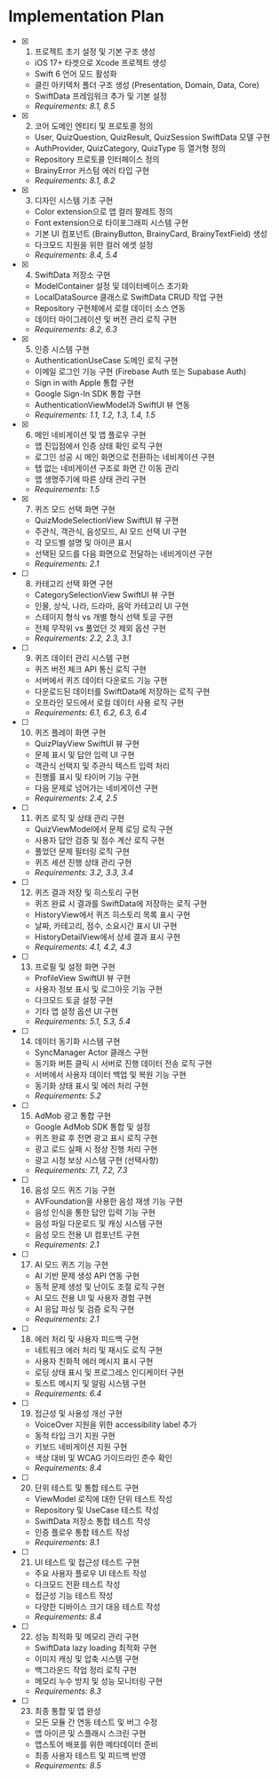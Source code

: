 # Implementation Plan

- [x] 1. 프로젝트 초기 설정 및 기본 구조 생성
  - iOS 17+ 타겟으로 Xcode 프로젝트 생성
  - Swift 6 언어 모드 활성화
  - 클린 아키텍처 폴더 구조 생성 (Presentation, Domain, Data, Core)
  - SwiftData 프레임워크 추가 및 기본 설정
  - _Requirements: 8.1, 8.5_

- [x] 2. 코어 도메인 엔티티 및 프로토콜 정의
  - User, QuizQuestion, QuizResult, QuizSession SwiftData 모델 구현
  - AuthProvider, QuizCategory, QuizType 등 열거형 정의
  - Repository 프로토콜 인터페이스 정의
  - BrainyError 커스텀 에러 타입 구현
  - _Requirements: 8.1, 8.2_

- [x] 3. 디자인 시스템 기초 구현
  - Color extension으로 앱 컬러 팔레트 정의
  - Font extension으로 타이포그래피 시스템 구현
  - 기본 UI 컴포넌트 (BrainyButton, BrainyCard, BrainyTextField) 생성
  - 다크모드 지원을 위한 컬러 에셋 설정
  - _Requirements: 8.4, 5.4_

- [x] 4. SwiftData 저장소 구현
  - ModelContainer 설정 및 데이터베이스 초기화
  - LocalDataSource 클래스로 SwiftData CRUD 작업 구현
  - Repository 구현체에서 로컬 데이터 소스 연동
  - 데이터 마이그레이션 및 버전 관리 로직 구현
  - _Requirements: 8.2, 6.3_

- [x] 5. 인증 시스템 구현
  - AuthenticationUseCase 도메인 로직 구현
  - 이메일 로그인 기능 구현 (Firebase Auth 또는 Supabase Auth)
  - Sign in with Apple 통합 구현
  - Google Sign-In SDK 통합 구현
  - AuthenticationViewModel과 SwiftUI 뷰 연동
  - _Requirements: 1.1, 1.2, 1.3, 1.4, 1.5_

- [x] 6. 메인 네비게이션 및 앱 플로우 구현
  - 앱 진입점에서 인증 상태 확인 로직 구현
  - 로그인 성공 시 메인 화면으로 전환하는 네비게이션 구현
  - 탭 없는 네비게이션 구조로 화면 간 이동 관리
  - 앱 생명주기에 따른 상태 관리 구현
  - _Requirements: 1.5_

- [x] 7. 퀴즈 모드 선택 화면 구현
  - QuizModeSelectionView SwiftUI 뷰 구현
  - 주관식, 객관식, 음성모드, AI 모드 선택 UI 구현
  - 각 모드별 설명 및 아이콘 표시
  - 선택된 모드를 다음 화면으로 전달하는 네비게이션 구현
  - _Requirements: 2.1_

- [ ] 8. 카테고리 선택 화면 구현
  - CategorySelectionView SwiftUI 뷰 구현
  - 인물, 상식, 나라, 드라마, 음악 카테고리 UI 구현
  - 스테이지 형식 vs 개별 형식 선택 토글 구현
  - 전체 무작위 vs 풀었던 것 제외 옵션 구현
  - _Requirements: 2.2, 2.3, 3.1_

- [ ] 9. 퀴즈 데이터 관리 시스템 구현
  - 퀴즈 버전 체크 API 통신 로직 구현
  - 서버에서 퀴즈 데이터 다운로드 기능 구현
  - 다운로드된 데이터를 SwiftData에 저장하는 로직 구현
  - 오프라인 모드에서 로컬 데이터 사용 로직 구현
  - _Requirements: 6.1, 6.2, 6.3, 6.4_

- [ ] 10. 퀴즈 플레이 화면 구현
  - QuizPlayView SwiftUI 뷰 구현
  - 문제 표시 및 답안 입력 UI 구현
  - 객관식 선택지 및 주관식 텍스트 입력 처리
  - 진행률 표시 및 타이머 기능 구현
  - 다음 문제로 넘어가는 네비게이션 구현
  - _Requirements: 2.4, 2.5_

- [ ] 11. 퀴즈 로직 및 상태 관리 구현
  - QuizViewModel에서 문제 로딩 로직 구현
  - 사용자 답안 검증 및 점수 계산 로직 구현
  - 풀었던 문제 필터링 로직 구현
  - 퀴즈 세션 진행 상태 관리 구현
  - _Requirements: 3.2, 3.3, 3.4_

- [ ] 12. 퀴즈 결과 저장 및 히스토리 구현
  - 퀴즈 완료 시 결과를 SwiftData에 저장하는 로직 구현
  - HistoryView에서 퀴즈 히스토리 목록 표시 구현
  - 날짜, 카테고리, 점수, 소요시간 표시 UI 구현
  - HistoryDetailView에서 상세 결과 표시 구현
  - _Requirements: 4.1, 4.2, 4.3_

- [ ] 13. 프로필 및 설정 화면 구현
  - ProfileView SwiftUI 뷰 구현
  - 사용자 정보 표시 및 로그아웃 기능 구현
  - 다크모드 토글 설정 구현
  - 기타 앱 설정 옵션 UI 구현
  - _Requirements: 5.1, 5.3, 5.4_

- [ ] 14. 데이터 동기화 시스템 구현
  - SyncManager Actor 클래스 구현
  - 동기화 버튼 클릭 시 서버로 진행 데이터 전송 로직 구현
  - 서버에서 사용자 데이터 백업 및 복원 기능 구현
  - 동기화 상태 표시 및 에러 처리 구현
  - _Requirements: 5.2_

- [ ] 15. AdMob 광고 통합 구현
  - Google AdMob SDK 통합 및 설정
  - 퀴즈 완료 후 전면 광고 표시 로직 구현
  - 광고 로드 실패 시 정상 진행 처리 구현
  - 광고 시청 보상 시스템 구현 (선택사항)
  - _Requirements: 7.1, 7.2, 7.3_

- [ ] 16. 음성 모드 퀴즈 기능 구현
  - AVFoundation을 사용한 음성 재생 기능 구현
  - 음성 인식을 통한 답안 입력 기능 구현
  - 음성 파일 다운로드 및 캐싱 시스템 구현
  - 음성 모드 전용 UI 컴포넌트 구현
  - _Requirements: 2.1_

- [ ] 17. AI 모드 퀴즈 기능 구현
  - AI 기반 문제 생성 API 연동 구현
  - 동적 문제 생성 및 난이도 조절 로직 구현
  - AI 모드 전용 UI 및 사용자 경험 구현
  - AI 응답 파싱 및 검증 로직 구현
  - _Requirements: 2.1_

- [ ] 18. 에러 처리 및 사용자 피드백 구현
  - 네트워크 에러 처리 및 재시도 로직 구현
  - 사용자 친화적 에러 메시지 표시 구현
  - 로딩 상태 표시 및 프로그레스 인디케이터 구현
  - 토스트 메시지 및 알림 시스템 구현
  - _Requirements: 6.4_

- [ ] 19. 접근성 및 사용성 개선 구현
  - VoiceOver 지원을 위한 accessibility label 추가
  - 동적 타입 크기 지원 구현
  - 키보드 네비게이션 지원 구현
  - 색상 대비 및 WCAG 가이드라인 준수 확인
  - _Requirements: 8.4_

- [ ] 20. 단위 테스트 및 통합 테스트 구현
  - ViewModel 로직에 대한 단위 테스트 작성
  - Repository 및 UseCase 테스트 작성
  - SwiftData 저장소 통합 테스트 작성
  - 인증 플로우 통합 테스트 작성
  - _Requirements: 8.1_

- [ ] 21. UI 테스트 및 접근성 테스트 구현
  - 주요 사용자 플로우 UI 테스트 작성
  - 다크모드 전환 테스트 작성
  - 접근성 기능 테스트 작성
  - 다양한 디바이스 크기 대응 테스트 작성
  - _Requirements: 8.4_

- [ ] 22. 성능 최적화 및 메모리 관리 구현
  - SwiftData lazy loading 최적화 구현
  - 이미지 캐싱 및 압축 시스템 구현
  - 백그라운드 작업 정리 로직 구현
  - 메모리 누수 방지 및 성능 모니터링 구현
  - _Requirements: 8.3_

- [ ] 23. 최종 통합 및 앱 완성
  - 모든 모듈 간 연동 테스트 및 버그 수정
  - 앱 아이콘 및 스플래시 스크린 구현
  - 앱스토어 배포를 위한 메타데이터 준비
  - 최종 사용자 테스트 및 피드백 반영
  - _Requirements: 8.5_